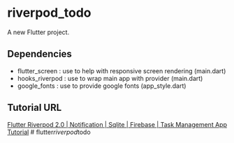 # riverpod_todo

A new Flutter project.

## Dependencies

- flutter_screen : use to help with responsive screen rendering (main.dart)
- hooks_riverpod : use to wrap main app with provider (main.dart)
- google_fonts : use to provide google fonts (app_style.dart)

## Tutorial URL

[Flutter Riverpod 2.0 | Notification | Sqlite | Firebase | Task Management App Tutorial](https://youtu.be/XfeODgbsmvQ?t=7743)
#   f l u t t e r _ r i v e r p o d _ t o d o  
 